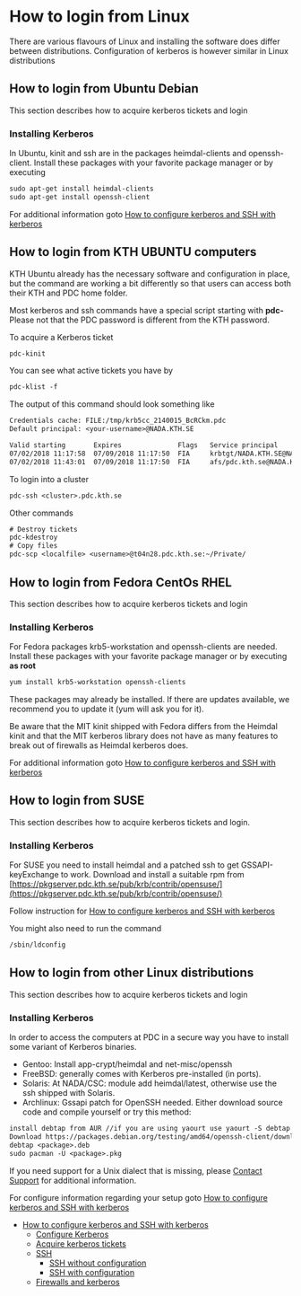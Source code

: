 
# How to login from Linux

There are various flavours of Linux and installing the software does
differ between distributions.
Configuration of kerberos is however similar in Linux distributions

## How to login from Ubuntu Debian

This section describes how to acquire kerberos tickets and login

### Installing Kerberos

In Ubuntu, kinit and ssh are in the packages heimdal-clients and openssh-client.
Install these packages with your favorite package manager or by executing

```default
sudo apt-get install heimdal-clients
sudo apt-get install openssh-client
```

For additional information goto [How to configure kerberos and SSH with kerberos](configuration.md)

## How to login from KTH UBUNTU computers

KTH Ubuntu already has the necessary software and configuration in place, but
the command are working a bit differently so that users can access both
their KTH and PDC home folder.

Most kerberos and ssh commands have a special script starting with **pdc-**
Please not that the PDC password is different from the KTH password.

To acquire a Kerberos ticket

```default
pdc-kinit
```

You can see what active tickets you have by

```default
pdc-klist -f
```

The output of this command should look something like

```default
Credentials cache: FILE:/tmp/krb5cc_2140015_BcRCkm.pdc
Default principal: <your-username>@NADA.KTH.SE

Valid starting       Expires              Flags   Service principal
07/02/2018 11:17:58  07/09/2018 11:17:50  FIA     krbtgt/NADA.KTH.SE@NADA.KTH.SE
07/02/2018 11:43:01  07/09/2018 11:17:50  FIA     afs/pdc.kth.se@NADA.KTH.SE
```

To login into a cluster

```default
pdc-ssh <cluster>.pdc.kth.se
```

Other commands

```default
# Destroy tickets
pdc-kdestroy
# Copy files
pdc-scp <localfile> <username>@t04n28.pdc.kth.se:~/Private/
```

## How to login from Fedora CentOs RHEL

This section describes how to acquire kerberos tickets and login

### Installing Kerberos

For Fedora packages krb5-workstation and openssh-clients are needed.
Install these packages with your favorite package manager or by executing **as root**

```default
yum install krb5-workstation openssh-clients
```

These packages may already be installed. If there are updates available, we recommend you to update it (yum will ask you for it).

Be aware that the MIT kinit shipped with Fedora differs from the Heimdal kinit and that the MIT kerberos library does not
have as many features to break out of firewalls as Heimdal kerberos does.

For additional information goto [How to configure kerberos and SSH with kerberos](configuration.md)

## How to login from SUSE

This section describes how to acquire kerberos tickets and login.

### Installing Kerberos

For SUSE you need to install heimdal and a patched ssh to get GSSAPI-keyExchange to work.
Download and install a suitable rpm from [https://pkgserver.pdc.kth.se/pub/krb/contrib/opensuse/](https://pkgserver.pdc.kth.se/pub/krb/contrib/opensuse/)

Follow instruction for [How to configure kerberos and SSH with kerberos](configuration.md)

You might also need to run the command

```default
/sbin/ldconfig
```

## How to login from other Linux distributions

This section describes how to acquire kerberos tickets and login

### Installing Kerberos

In order to access the computers at PDC in a secure way you have to install some variant of Kerberos binaries.

* Gentoo: Install app-crypt/heimdal and net-misc/openssh
* FreeBSD: generally comes with Kerberos pre-installed (in ports).
* Solaris: At NADA/CSC: module add heimdal/latest, otherwise use the ssh shipped with Solaris.
* Archlinux: Gssapi patch for OpenSSH needed. Either download source code and compile yourself or try this method:

```default
install debtap from AUR //if you are using yaourt use yaourt -S debtap
Download https://packages.debian.org/testing/amd64/openssh-client/download
debtap <package>.deb
sudo pacman -U <package>.pkg
```

If you need support for a Unix dialect that is missing, please [Contact Support](../contact/contact_support.md)
for additional information.

For configure information regarding your setup goto [How to configure kerberos and SSH with kerberos](configuration.md)

* [How to configure kerberos and SSH with kerberos](configuration.md)
  * [Configure Kerberos](configuration.md#configure-kerberos)
  * [Acquire kerberos tickets](configuration.md#acquire-kerberos-tickets)
  * [SSH](configuration.md#ssh)
    * [SSH without configuration](configuration.md#ssh-without-configuration)
    * [SSH with configuration](configuration.md#ssh-with-configuration)
  * [Firewalls and kerberos](configuration.md#firewalls-and-kerberos)
